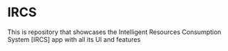 # IRCS
This is repository that showcases the Intelligent Resources Consumption System [IRCS] app with all its UI  and features
